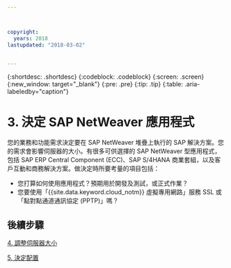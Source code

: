 ```yaml
---



copyright:
  years: 2018
lastupdated: "2018-03-02"


---
```


{:shortdesc: .shortdesc}
{:codeblock: .codeblock}
{:screen: .screen}
{:new_window: target="_blank"}
{:pre: .pre}
{:tip: .tip}
{:table: .aria-labeledby="caption"}


# 3. 決定 SAP NetWeaver 應用程式

您的業務和功能需求決定要在 SAP NetWeaver 堆疊上執行的 SAP 解決方案。您的需求會影響伺服器的大小。有很多可供選擇的 SAP NetWeaver 型應用程式，包括 SAP ERP Central Component (ECC)、SAP S/4HANA 商業套組，以及客戶互動和商務解決方案。做決定時所要考量的項目包括：

  * 您打算如何使用應用程式？預期用於開發及測試，或正式作業？
  * 您要使用「{{site.data.keyword.cloud_notm}} 虛擬專用網路」服務 SSL 或「點對點通道通訊協定 (PPTP)」嗎？
  
## 後續步驟

  [4. 調整伺服器大小](/docs/infrastructure/sap-netweaver/sap-size-server.html)
  
  [5. 決定配置](/docs/infrastructure/sap-netweaver/sap-determine-configuration.html)
